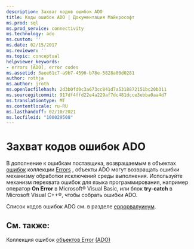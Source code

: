 ```yaml
---
description: Захват кодов ошибок ADO
title: Коды ошибок ADO | Документация Майкрософт
ms.prod: sql
ms.prod_service: connectivity
ms.technology: ado
ms.custom: ''
ms.date: 02/15/2017
ms.reviewer: ''
ms.topic: conceptual
helpviewer_keywords:
- errors [ADO], error codes
ms.assetid: 3aee61c7-a9b7-4596-b78e-5828a00d0281
author: rothja
ms.author: jroth
ms.openlocfilehash: 2d3b0fd0c3a673cc841d7a5318872151bc20b311
ms.sourcegitcommit: 917df4ffd22e4a229af7dc481dcce3ebba0aa4d7
ms.translationtype: MT
ms.contentlocale: ru-RU
ms.lasthandoff: 02/10/2021
ms.locfileid: "100029508"
---
```

# <a name="capture-ado-error-codes"></a>Захват кодов ошибок ADO
В дополнение к ошибкам поставщика, возвращаемым в объектах [ошибок](../../reference/ado-api/error-object.md) коллекции [Errors](../../reference/ado-api/errors-collection-ado.md) , объекты ADO могут возвращать ошибки механизму обработки исключений среды выполнения. Используйте механизм перехвата ошибок для языка программирования, например оператор **On Error** в Microsoft® Visual Basic, или блок **try-catch** в Microsoft Visual C++®, чтобы собрать ошибки ADO.

 Список кодов ошибок ADO см. в разделе [еррорвалуинум](../../reference/ado-api/errorvalueenum.md).

## <a name="see-also"></a>См. также:
 Коллекция ошибок [объектов Error](../../reference/ado-api/error-object.md) [(ADO)](../../reference/ado-api/errors-collection-ado.md)